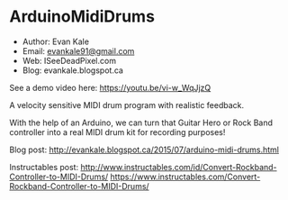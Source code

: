 # ArduinoMidiDrums
- Author: Evan Kale
- Email: evankale91@gmail.com
- Web: ISeeDeadPixel.com
- Blog: evankale.blogspot.ca

See a demo video here:
https://youtu.be/vi-w_WqJjzQ

A velocity sensitive MIDI drum program with realistic feedback.

With the help of an Arduino, we can turn that Guitar Hero or Rock Band controller into a real MIDI drum kit for recording purposes!

Blog post:
http://evankale.blogspot.ca/2015/07/arduino-midi-drums.html

Instructables post:
http://www.instructables.com/id/Convert-Rockband-Controller-to-MIDI-Drums/
https://www.instructables.com/Convert-Rockband-Controller-to-MIDI-Drums/
